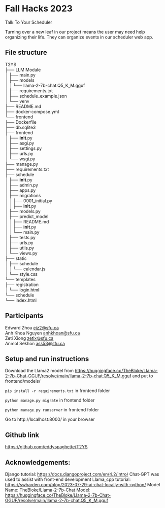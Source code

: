# Fall Hacks 2023
Talk To Your Scheduler

Turning over a new leaf in our project means the user may need help organizing their life. They can organize events in our scheduler web app.

## File structure
T2YS<br>
├── LLM Module<br>
│ ├── main.py<br>
│ ├── models<br>
│ │ └── llama-2-7b-chat.Q5_K_M.gguf<br>
│ ├── requirements.txt<br>
│ ├── schedule_example.json<br>
│ └── venv<br>
├── README.md<br>
├── docker-compose.yml<br>
└── frontend<br>
    ├── Dockerfile<br>
    ├── db.sqlite3<br>
    ├── frontend<br>
    │ ├── __init__.py<br>
    │ ├── asgi.py<br>
    │ ├── settings.py<br>
    │ ├── urls.py<br>
    │ └── wsgi.py<br>
    ├── manage.py<br>
    ├── requirements.txt<br>
    ├── schedule<br>
    │ ├── __init__.py<br>
    │ ├── admin.py<br>
    │ ├── apps.py<br>
    │ ├── migrations<br>
    │ │ ├── 0001_initial.py<br>
    │ │ ├── __init__.py<br>
    │ ├── models.py<br>
    │ ├── predict_model<br>
    │ │ ├── README.md<br>
    │ │ ├── __init__.py<br>
    │ │ └── main.py<br>
    │ ├── tests.py<br>
    │ ├── urls.py<br>
    │ ├── utils.py<br>
    │ └── views.py<br>
    ├── static<br>
    │ ├── schedule<br>
    │ │ └── calendar.js<br>
    │ └── style.css<br>
    └── templates<br>
        ├── registration<br>
        │ └── login.html<br>
        └── schedule<br>
            └── index.html<br>

## Participants
Edward Zhou ejz2@sfu.ca <br>
Anh Khoa Nguyen anhkhoan@sfu.ca <br>
Zeti Xiong zetix@sfu.ca<br>
Anmol Sekhon ass53@sfu.ca<br>

## Setup and run instructions

Download the Llama2 model from https://huggingface.co/TheBloke/Llama-2-7b-Chat-GGUF/resolve/main/llama-2-7b-chat.Q5_K_M.gguf and put to frontend/models/

`pip install -r requirements.txt` in frontend folder

`python manage.py migrate` in frontend folder

`python manage.py runserver` in frontend folder

Go to http://localhost:8000/ in your browser

## Github link
https://github.com/eddyspaghette/T2YS

## Acknowledgements:
Django tutorial: https://docs.djangoproject.com/en/4.2/intro/
Chat-GPT was used to assist with front-end development
Llama_cpp tutorial: https://swharden.com/blog/2023-07-29-ai-chat-locally-with-python/
Model Name: TheBloke/Llama-2-7b-Chat 
Model: https://huggingface.co/TheBloke/Llama-2-7b-Chat-GGUF/resolve/main/llama-2-7b-chat.Q5_K_M.gguf

